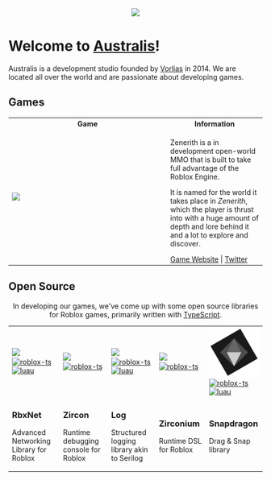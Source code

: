 <div align="center">
    <img src="https://raw.githubusercontent.com/roblox-aurora/.github/main/aurora-australis.png"/>
</div>

# Welcome to [Australis](https://australis.dev)!

Australis is a development studio founded by [Vorlias](https://github.com/Vorlias) in 2014. We are located all over the world and are passionate about developing games.

## Games

<table align="center">
    <tr>
        <th width="300px">Game</th>
        <th>Information</th>
    </tr>
    <tr>
        <td>
            <a href="https://twitter.com/zenerith"><img src="https://raw.githubusercontent.com/roblox-aurora/.github/main/zenerith_alpha%402x.png"/></a>
        </td>
        <td>
            <p>
                Zenerith is a in development open-world MMO that is built to take full advantage of the Roblox Engine. 
            </p>
            <p>
                It is named for the world it takes place in <i>Zenerith</i>, which the player is thrust into with a huge amount of depth and lore behind it and a lot to explore and discover.
            </p>
            <a href="https://zenerith.com">Game Website</a> | <a href="https://twitter.com/Zenerith">Twitter</a>
        </td>
    </tr>
</table>

## Open Source
<div align="center">
    <p>In developing our games, we've come up with some open source libraries for Roblox games, primarily written with <a href="https://roblox-ts.com/">TypeScript</a>.</p>
    <table>
        <tr>
            <td>
                <a href="https://github.com/roblox-aurora/rbx-net" title="Advanced Networking Library for Roblox"><img width=128px src="https://raw.githubusercontent.com/roblox-aurora/rbx-net/main/logo.png"></a>
                <br/>
                <a href="https://www.npmjs.com/package/@rbxts/net"><img src="https://i.imgur.com/BMXDy3C.png" title="roblox-ts" width="40"/></a>
                <a href="https://wally.run/package/vorlias/net"><img src="https://raw.githubusercontent.com/Roblox/luau/master/docs/assets/images/luau-88.png" title="luau" width="40"/></a>
            </td>
            <td>
                <a href="https://github.com/roblox-aurora/zircon" title="Runtime debugging console for Roblox"><img width=128px src="https://i.imgur.com/YgpbX7G.png"></a>
                <br/>
                <a href="https://www.npmjs.com/package/@rbxts/zircon"><img src="https://i.imgur.com/BMXDy3C.png" title="roblox-ts" width="40"/></a>
            </td>
            <td>
                <a href="https://github.com/roblox-aurora/rbx-log" title="Logging Library for Roblox"><img width=128px src="https://i.imgur.com/yzq5cEa.png"></a>
                <br/>
                <a href="https://www.npmjs.com/package/@rbxts/log"><img src="https://i.imgur.com/BMXDy3C.png" title="roblox-ts" width="40"/></a>
                <a href="https://wally.run/package/vorlias/log"><img src="https://raw.githubusercontent.com/Roblox/luau/master/docs/assets/images/luau-88.png" title="luau" width="40"/></a>
            </td>
            <td>
                <a href="https://github.com/roblox-aurora/zirconium" title="Zirconium DSL for Rolbox"><img width=128px src="https://i.imgur.com/pPwm8wc.png"></a>
                <br/>
                <a href="https://www.npmjs.com/package/@rbxts/zirconium"><img src="https://i.imgur.com/BMXDy3C.png" title="roblox-ts" width="40"/></a>
            </td>
            <td>
                <a href="https://github.com/roblox-aurora/rbx-snapdragon" title="Drag/Snap library for Roblox"><img width=128px src="https://raw.githubusercontent.com/Vorlias/Vorlias/master/assets/snapdragon.png"></a>
                <br/>
                <a href="https://www.npmjs.com/package/@rbxts/snapdragon"><img src="https://i.imgur.com/BMXDy3C.png" title="roblox-ts" width="40"/></a>
                <a href="https://wally.run/package/vorlias/snapdragon"><img src="https://raw.githubusercontent.com/Roblox/luau/master/docs/assets/images/luau-88.png" title="luau" width="40"/></a>
            </td>
        </tr>
        <tr>
            <td>
                <h3>RbxNet</h3>
                <p>Advanced Networking Library for Roblox</p>
            </td>
            <td>
                <h3>Zircon</h3>
                <p>Runtime debugging console for Roblox</p>
            </td>
            <td>
                <h3>Log</h3>
                <p>Structured logging library akin to Serilog</p>
            </td>
            <td>
                <h3>Zirconium</h3>
                <p>Runtime DSL for Roblox</p>
            </td>
            <td>
                <h3>Snapdragon</h3>
                <p>Drag & Snap library</p>
            </td>
        </tr>
    </table>
</div>
